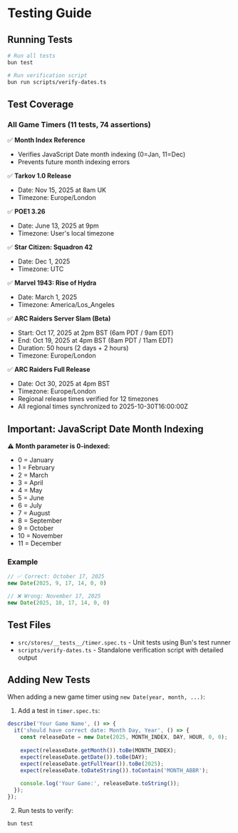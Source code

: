 # Testing Guide

## Running Tests

```bash
# Run all tests
bun test

# Run verification script
bun run scripts/verify-dates.ts
```

## Test Coverage

### All Game Timers (11 tests, 74 assertions)

✅ **Month Index Reference**
- Verifies JavaScript Date month indexing (0=Jan, 11=Dec)
- Prevents future month indexing errors

✅ **Tarkov 1.0 Release**
- Date: Nov 15, 2025 at 8am UK
- Timezone: Europe/London

✅ **POE1 3.26**
- Date: June 13, 2025 at 9pm
- Timezone: User's local timezone

✅ **Star Citizen: Squadron 42**
- Date: Dec 1, 2025
- Timezone: UTC

✅ **Marvel 1943: Rise of Hydra**
- Date: March 1, 2025
- Timezone: America/Los_Angeles

✅ **ARC Raiders Server Slam (Beta)**
- Start: Oct 17, 2025 at 2pm BST (6am PDT / 9am EDT)
- End: Oct 19, 2025 at 4pm BST (8am PDT / 11am EDT)
- Duration: 50 hours (2 days + 2 hours)
- Timezone: Europe/London

✅ **ARC Raiders Full Release**
- Date: Oct 30, 2025 at 4pm BST
- Timezone: Europe/London
- Regional release times verified for 12 timezones
- All regional times synchronized to 2025-10-30T16:00:00Z

## Important: JavaScript Date Month Indexing

⚠️ **Month parameter is 0-indexed:**
- 0 = January
- 1 = February
- 2 = March
- 3 = April
- 4 = May
- 5 = June
- 6 = July
- 7 = August
- 8 = September
- 9 = October
- 10 = November
- 11 = December

### Example
```typescript
// ✅ Correct: October 17, 2025
new Date(2025, 9, 17, 14, 0, 0)

// ❌ Wrong: November 17, 2025
new Date(2025, 10, 17, 14, 0, 0)
```

## Test Files

- `src/stores/__tests__/timer.spec.ts` - Unit tests using Bun's test runner
- `scripts/verify-dates.ts` - Standalone verification script with detailed output

## Adding New Tests

When adding a new game timer using `new Date(year, month, ...)`:

1. Add a test in `timer.spec.ts`:
```typescript
describe('Your Game Name', () => {
  it('should have correct date: Month Day, Year', () => {
    const releaseDate = new Date(2025, MONTH_INDEX, DAY, HOUR, 0, 0);
    
    expect(releaseDate.getMonth()).toBe(MONTH_INDEX);
    expect(releaseDate.getDate()).toBe(DAY);
    expect(releaseDate.getFullYear()).toBe(2025);
    expect(releaseDate.toDateString()).toContain('MONTH_ABBR');
    
    console.log('Your Game:', releaseDate.toString());
  });
});
```

2. Run tests to verify:
```bash
bun test
```

